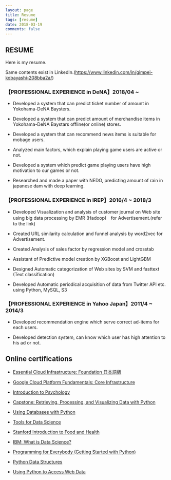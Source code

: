 ```yaml
---
layout: page
title: Resume
tags: [resume]
date: 2018-03-19
comments: false
---
```


## RESUME
Here is my resume. 

Same contents exist in LinkedIn.(https://www.linkedin.com/in/gimpei-kobayashi-208bba2a/)


### 【PROFESSIONAL EXPERIENCE in DeNA】2018/04 ~
 - Developed a system that can predict ticket number of amount in Yokohama-DeNA Baysters.

 - Developed a system that can predict amount of merchandise items in Yokohama-DeNA Baystars offline(or online) stores.

 - Developed a system that can recommend news items is suitable for mobage users.

 - Analyzed main factors, which explain playing game users are active or not. 

 - Developed a system which predict game playing users have high motivation to our games or not.

 - Researched and made a paper with NEDO, predicting amount of rain in japanese dam with deep learning.
 
 
### 【PROFESSIONAL EXPERIENCE in IREP】2016/4 ~ 2018/3
 - Developed Visualization and analysis of customer journal on Web site using big data processing by EMR (Hadoop)　for Advertisement.(refer to the link)

 - Created URL similarity calculation and funnel analysis by word2vec for Advertisement.
 
 - Created Analysis of sales factor by regression model and crosstab
 
 - Assistant of Predictive model creation by XGBoost and LightGBM

 - Designed Automatic categorization of Web sites by SVM and fasttext (Text classification)
 
 - Developed Automatic periodical acquisition of data from Twitter API etc. using Python, MySQL, S3


### 【PROFESSIONAL EXPERIENCE in Yahoo Japan】2011/4 ~ 2014/3

 - Developed recommendation engine which serve correct ad-items for each users.

 - Developed detection system, can know which user has high attention to his ad or not.


## Online certifications
 - [Essential Cloud Infrastructure: Foundation 日本語版](https://www.coursera.org/account/accomplishments/certificate/LZA3SA2GW8R3)

 - [Google Cloud Platform Fundamentals: Core Infrastructure](https://www.coursera.org/account/accomplishments/certificate/3VGQF9GM624K)
 
 - [Introduction to Psychology](https://www.coursera.org/account/accomplishments/certificate/QLKZP9AREDFE)
 
 - [Capstone: Retrieving, Processing, and Visualizing Data with Python](https://www.coursera.org/account/accomplishments/certificate/YPBT5C8TZMNZ)
 
 - [Using Databases with Python](https://www.coursera.org/account/accomplishments/certificate/3YWJ2ATLSY4J)

 - [Tools for Data Science](https://www.coursera.org/account/accomplishments/certificate/7Z9QFPPHYTE8)

 - [Stanford Introduction to Food and Health](https://www.coursera.org/account/accomplishments/certificate/YGD3LXDMYEB6)

 - [IBM: What is Data Science?](https://www.coursera.org/account/accomplishments/certificate/KRRWG539W8QD)

 - [Programming for Everybody (Getting Started with Python)](https://www.coursera.org/account/accomplishments/certificate/CUNWREBBDWUC)

 - [Python Data Structures](https://www.coursera.org/account/accomplishments/certificate/LGD6VPFJPTKL)

 - [Using Python to Access Web Data](https://www.coursera.org/account/accomplishments/certificate/A86M4RX52NNH)

